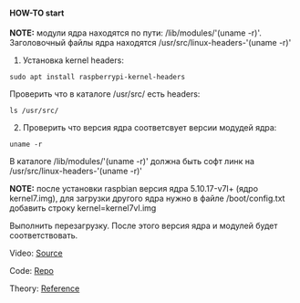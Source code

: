 #### HOW-TO start

**NOTE:** модули ядра находятся по пути:
/lib/modules/'(uname -r)'. Заголовочный файлы ядра 
находятся /usr/src/linux-headers-'(uname -r)'

1. Установка kernel headers:

```
sudo apt install raspberrypi-kernel-headers
```
Проверить что в каталоге /usr/src/ есть headers:

```
ls /usr/src/
```

2. Проверить что версия ядра соответсвует версии модудей ядра:
```
uname -r
```
В каталоге /lib/modules/'(uname -r)' должна быть софт линк на 
/usr/src/linux-headers-'(uname -r)'

**NOTE:** после установки raspbian версия ядра 5.10.17-v7l+ (ядро kernel7.img), 
для загрузки другого ядра нужно в файле /boot/config.txt добавить строку kernel=kernel7vl.img

Выполнить перезагрузку.
После этого версия ядра и модулей будет соответствовать.

Video: [Source](https://www.youtube.com/playlist?list=PLCGpd0Do5-I3b5TtyqeF1UdyD4C-S-dMa)

Code: [Repo](https://github.com/Johannes4Linux/Linux_Driver_Tutorial)

Theory: [Reference](https://linux-kernel-labs.github.io/refs/heads/master/labs/device_drivers.html)

